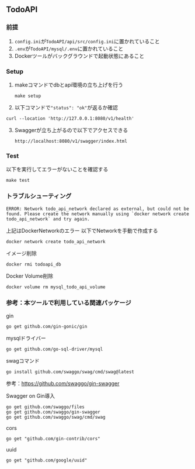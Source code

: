 ## TodoAPI

### 前提
1. `config.ini`が`TodoAPI/api/src/config.ini`に置かれていること
2. `.env`が`TodoAPI/mysql/.env`に置かれていること
3. Dockerツールがバックグラウンドで起動状態にあること

### Setup
1. makeコマンドでdbとapi環境の立ち上げを行う

    `make setup`

2. 以下コマンドで`"status": "ok"`が返るか確認

```
curl --location 'http://127.0.0.1:8080/v1/health'
```


3. Swaggerが立ち上がるので以下でアクセスできる

    `http://localhost:8080/v1/swagger/index.html`

### Test
以下を実行してエラーがないことを確認する

`make test`

### トラブルシューティング
```
ERROR: Network todo_api_network declared as external, but could not be found. Please create the network manually using `docker network create todo_api_network` and try again.
```
上記はDockerNetworkのエラー
以下でNetworkを手動で作成する

`docker network create todo_api_network`

イメージ削除

`docker rmi todoapi_db`

Docker Volume削除

`docker volume rm mysql_todo_api_volume `

### 参考：本ツールで利用している関連パッケージ
gin

`go get github.com/gin-gonic/gin`

mysqlドライバー

`go get github.com/go-sql-driver/mysql`

swagコマンド

`go install github.com/swaggo/swag/cmd/swag@latest`

参考：https://github.com/swaggo/gin-swagger

Swagger on Gin導入

```
go get github.com/swaggo/files
go get github.com/swaggo/gin-swagger
go get github.com/swaggo/swag/cmd/swag
```


cors

`go get "github.com/gin-contrib/cors"`

uuid

`go get "github.com/google/uuid"`
